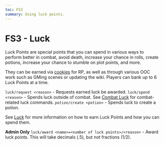 ```yaml
---
toc: FS3
summary: Using luck points.
---
```

# FS3 - Luck
Luck Points are special points that you can spend in various ways to perform better in combat, avoid death, increase your chance in rolls, create potions, increase your chance to stumble on plot points, and more.

They can be earned via [cookies](/help/cookies) for RP, as well as through various OOC work such as GMing scenes or updating the wiki. Players can bank up to 6 Luck Points at a time.

`luck/request <reason>` - Requests earned luck be awarded.
`luck/spend <reason>` - Spends luck outside of combat.
    See [Combat Luck](/help/combat) for combat-related luck commands.
`potion/create <potion>` - Spends luck to create a potion.

See [Luck](http://spiritlakemu.com/wiki/luck_points) for more information on how to earn Luck Points and how you can spend them.

**Admin Only**
`luck/award <name>=<number of luck points>/<reason>` - Award luck points. This will take decimals (.5), but not fractions (1\/2).
